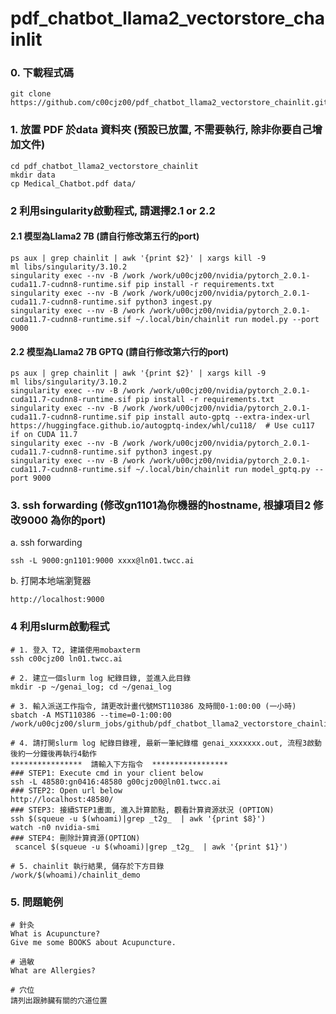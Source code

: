 # pdf_chatbot_llama2_vectorstore_chainlit

### 0. 下載程式碼
```
git clone https://github.com/c00cjz00/pdf_chatbot_llama2_vectorstore_chainlit.git
```

### 1. 放置 PDF 於data 資料夾 (預設已放置, 不需要執行, 除非你要自己增加文件)
```
cd pdf_chatbot_llama2_vectorstore_chainlit
mkdir data
cp Medical_Chatbot.pdf data/
```
### 2 利用singularity啟動程式, 請選擇2.1 or 2.2
#### 2.1 模型為Llama2 7B (請自行修改第五行的port)
```
ps aux | grep chainlit | awk '{print $2}' | xargs kill -9 
ml libs/singularity/3.10.2
singularity exec --nv -B /work /work/u00cjz00/nvidia/pytorch_2.0.1-cuda11.7-cudnn8-runtime.sif pip install -r requirements.txt
singularity exec --nv -B /work /work/u00cjz00/nvidia/pytorch_2.0.1-cuda11.7-cudnn8-runtime.sif python3 ingest.py
singularity exec --nv -B /work /work/u00cjz00/nvidia/pytorch_2.0.1-cuda11.7-cudnn8-runtime.sif ~/.local/bin/chainlit run model.py --port 9000
```
#### 2.2 模型為Llama2 7B GPTQ (請自行修改第六行的port)
```
ps aux | grep chainlit | awk '{print $2}' | xargs kill -9 
ml libs/singularity/3.10.2
singularity exec --nv -B /work /work/u00cjz00/nvidia/pytorch_2.0.1-cuda11.7-cudnn8-runtime.sif pip install -r requirements.txt
singularity exec --nv -B /work /work/u00cjz00/nvidia/pytorch_2.0.1-cuda11.7-cudnn8-runtime.sif pip install auto-gptq --extra-index-url https://huggingface.github.io/autogptq-index/whl/cu118/  # Use cu117 if on CUDA 11.7
singularity exec --nv -B /work /work/u00cjz00/nvidia/pytorch_2.0.1-cuda11.7-cudnn8-runtime.sif python3 ingest.py
singularity exec --nv -B /work /work/u00cjz00/nvidia/pytorch_2.0.1-cuda11.7-cudnn8-runtime.sif ~/.local/bin/chainlit run model_gptq.py --port 9000
```

### 3. ssh forwarding (修改gn1101為你機器的hostname, 根據項目2 修改9000 為你的port)
a. ssh forwarding
```
ssh -L 9000:gn1101:9000 xxxx@ln01.twcc.ai
```

b. 打開本地端瀏覽器
```
http://localhost:9000
```

### 4 利用slurm啟動程式
```
# 1. 登入 T2, 建議使用mobaxterm  
ssh c00cjz00 ln01.twcc.ai

# 2. 建立一個slurm log 紀錄目錄, 並進入此目錄
mkdir -p ~/genai_log; cd ~/genai_log

# 3. 輸入派送工作指令, 請更改計畫代號MST110386 及時間0-1:00:00 (一小時)
sbatch -A MST110386 --time=0-1:00:00 /work/u00cjz00/slurm_jobs/github/pdf_chatbot_llama2_vectorstore_chainlit/genai.slurm

# 4. 請打開slurm log 紀錄目錄裡, 最新一筆紀錄檔 genai_xxxxxxx.out, 流程3啟動後約一分鐘後再執行4動作
****************  請輸入下方指令  *****************
### STEP1: Execute cmd in your client below
ssh -L 48580:gn0416:48580 g00cjz00@ln01.twcc.ai
### STEP2: Open url below
http://localhost:48580/
### STEP3: 接續STEP1畫面, 進入計算節點, 觀看計算資源狀況 (OPTION)
ssh $(squeue -u $(whoami)|grep _t2g_  | awk '{print $8}')
watch -n0 nvidia-smi
### STEP4: 刪除計算資源(OPTION)
 scancel $(squeue -u $(whoami)|grep _t2g_  | awk '{print $1}')

# 5. chainlit 執行結果, 儲存於下方目錄
/work/$(whoami)/chainlit_demo
```

### 5. 問題範例
```
# 針灸
What is Acupuncture?
Give me some BOOKS about Acupuncture.

# 過敏
What are Allergies?

# 穴位
請列出跟肺臟有關的穴道位置
```
